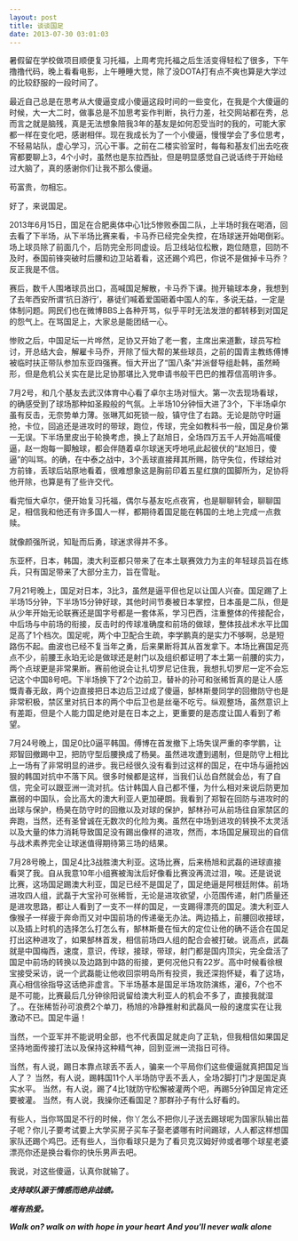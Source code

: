 ```yaml
--- 
layout: post
title: 谈谈国足
date: 2013-07-30 03:01:03
---
```


暑假留在学校做项目顺便复习托福，上周考完托福之后生活变得轻松了很多，下午撸撸代码，晚上看看电影，上午睡睡大觉，除了没DOTA打有点不爽也算是大学过的比较舒服的一段时间了。

最近自己总是在思考从大傻逼变成小傻逼这段时间的一些变化，在我是个大傻逼的时候，大一大二时，做事总是不加思考妄作判断，执行力差，社交网站都在秀，总而言之就是脑残，真是无法想象陪我3年的基友是如何忍受当时的我的，可能大家都一样在变化吧，感谢相伴。现在我成长为了一个小傻逼，慢慢学会了多位思考，不轻易站队，虚心学习，沉心干事。之前在二楼实验室时，每每和基友们出去吃夜宵都要聊上3，4个小时，虽然也是东拉西扯，但是明显感觉自己说话终于开始经过大脑了，真的感谢你们让我不那么傻逼。

苟富贵，勿相忘。

好了，来说国足。

2013年6月15日，国足在合肥奥体中心1比5惨败泰国二队，上半场时我在喝酒，回去看了下半场，从下半场比赛来看，卡马乔已经完全失控，在场球迷开始喝倒彩。场上球员除了前面几个，后防完全形同虚设。后卫线站位松散，跑位随意，回防不及时，泰国前锋突破时后腰和边卫站着看，这还踢个鸡巴，你说不是做掉卡马乔？反正我是不信。

赛后，数千人围堵球员出口，高喊国足解散，卡马乔下课。抛开输球本身，我想到了去年西安所谓‘抗日游行’，暴徒们喊着爱国砸着中国人的车，多说无益，一定是体制问题。网民们也在微博BBS上各种开骂，似乎平时无法发泄的都转移到对国足的怨气上。在骂国足上，大家总是能团结一心。

惨败之后，中国足坛一片哗然，足协又开始了老一套，主席出来道歉，球员写检讨，开总结大会，解雇卡马乔，开除了恒大帮的某些球员，之前的国青主教练傅博被临时扶正带队参加东亚四强赛。恒大开出了“国八条”并派督导组赴韩，虽然畸形，但是危机公关实在是比足协那堪比入党申请书般干巴巴的推荐信高明许多。

7月2号，和几个基友去武汉体育中心看了卓尔主场对恒大。第一次去现场看球，的确感受到了球场那种如圣殿般的气氛。上半场10分钟恒大进了3个，下半场卓尔虽有反击，无奈势单力薄。张琳芃如死锁一般，镇守住了右路。无论是防守时逼抢，卡位，回追还是进攻时的带球，跑位，传球，完全如教科书一般，国足身价第一无误。下半场里皮出于轮换考虑，换上了赵旭日，全场四万五千人开始高喊傻逼，赵一炮每一脚触球，都会伴随着卓尔球迷天呼地吼此起彼伏的“赵旭日，傻逼”的叫骂。的确，在中泰之战中，3个丢球直接拜其所赐，防守失位，传球给对方前锋，丢球后站原地看着，很难想象这是胸前印着五星红旗的国脚所为，足协将他开除，也算是有了些许交代。

看完恒大卓尔，便开始复习托福，偶尔与基友吃点夜宵，也是聊聊转会，聊聊国足，相信我和他还有许多国人一样，都期待着国足能在韩国的土地上完成一点救赎。

就像颜强所说，知耻而后勇，球迷求得并不多。

东亚杯，日本，韩国，澳大利亚都只带来了在本土联赛效力为主的年轻球员旨在练兵，只有国足带来了大部分主力，旨在雪耻。

7月21号晚上，国足对日本，3比3，虽然是逼平但也足以让国人兴奋。国足踢了上半场15分钟，下半场15分钟好球，其他时间节奏被日本掌控，日本虽是二队，但是从少年开始无论联赛还是国字号都是一套体系，学习巴西，注重整体的传接配合，中后场与中前场的衔接，反击时的传球准确度和前场的做球，整体技战术水平比国足高了1个档次。国足呢，两个中卫配合生疏，李学鹏真的是实力不够啊，总是短路伤不起。曲波也已经不复当年之勇，后来果断将其从首发拿下。本场比赛国足亮点不少，前腰王永珀无论是做球还是射门以及组织都证明了本土第一前腰的实力，两个点球更是非常果断。赛前他说会让扎切罗尼记住我，我想扎切罗尼一定不会忘记这个中国8号吧。下半场换下了2个边前卫，替补的孙可和张稀哲真的是让人感慨青春无敌，两个边直接把日本边后卫过成了傻逼，郜林斯曼同学的回撤防守也是非常积极，禁区里对抗日本的两个中后卫也是丝毫不吃亏。纵观整场，虽然意识上有差距，但是个人能力国足绝对是在日本之上，更重要的是态度让国人看到了希望。

7月24号晚上，国足0比0逼平韩国。傅博在首发撤下上场失误严重的李学鹏，让郑智回撤踢中卫，把防守型后腰换成了杨昊。虽然进攻遭到遏制，但是防守上相比上一场有了非常明显的进步。我已经很久没有看到过这样的国足，在中场与逼抢凶狠的韩国对抗中不落下风。很多时候都是这样，当我们认怂自然就会怂，有了自信，完全可以跟亚洲一流对抗。估计韩国人自己都不懂，为什么相对来说后防更加羸弱的中国队，会比高大的澳大利亚人更加硬朗。我看到了郑智在回防与进攻时的出球与保护，杨昊在防守时的回撤以及对球的保护，郜林孙可从前场往自家禁区的奔跑，当然，还有圣曾诚在无数次的化险为夷。虽然在中场到进攻的转换不太灵活以及大量的体力消耗导致国足没有踢出像样的进攻，然而，本场国足展现出的自信与战术素养完全让球迷值得期待第三场的结果。

7月28号晚上，国足4比3战胜澳大利亚。这场比赛，后来杨旭和武磊的进球直接看哭了我。自从我意10年小组赛被淘汰后好像看比赛没再流过泪，唉。还是说说比赛，这场国足踢澳大利亚，国足已经不是国足了，国足绝逼是阿根廷附体。前场进攻四人组，武磊于大宝孙可张稀哲，无论是进攻欲望，小范围传递，射门质量还是进攻思路，都让人看到了一支不一样的国足，一支踢得漂亮的国足。澳大利亚人像猴子一样疲于奔命而又对中国前场的传递毫无办法。两边插上，前腰回收接球，以及插上时机的选择怎么打怎么有，郜林斯曼在恒大的定位让他的确不适合在国足打出这种进攻了，如果郜林首发，相信前场四人组的配合会被打破。说高点，武磊就是中国梅西，速度，意识，传球，接球，带球，射门都是国内顶尖，完全盘活了国足中前场的转换以及边路到中路的衔接，更何况他只有22岁。高中时候看徐根宝接受采访，说一个武磊能让他收回崇明岛所有投资，我还深抱怀疑，看了这场，真心相信徐指导这话绝非虚言。下半场基本是国足半场攻防演练，灌6，7个也不是不可能，比赛最后几分钟徐阳说留给澳大利亚人的机会不多了，直接我就湿了。。在张稀哲孙可浪费2个单刀，杨旭的冷静推射和武磊风一般的速度实在让我激动不已。国足牛逼！

当然，一个亚军并不能说明全部，也不代表国足就走向了正轨，但我相信如果国足坚持地面传接打法以及保持这种精气神，回到亚洲一流指日可待。

当然，有人说，踢日本靠点球丢不丢人，骗来一个平局你们这些傻逼就真把国足当人了？
当然，有人说，踢韩国11个人半场防守丢不丢人，全场2脚打门才是国足真实水平。
当然，有人说，踢了4比1就防守松懈被灌两个吧，再踢5分钟国足肯定还要被灌。
当然，有人说，我操你还看国足？那群孙子有什么好看的。

有些人，当你骂国足不行的时候，你丫怎么不把你儿子送去踢球呢为国家队输出苗子呢？你儿子要考试要上大学买房子买车子娶老婆哪有时间踢球，人人都这样想国家队还踢个鸡巴。还有些人，当你看球只是为了看贝克汉姆好帅或者哪个球星老婆漂亮你还是换台看你的快乐男声去吧。

我说，对这些傻逼，认真你就输了。

***支持球队源于情感而绝非战绩。***

***唯有热爱。***

***Walk on? walk on with hope in your heart***
***And you'll never walk alone***







